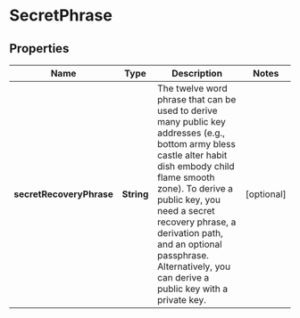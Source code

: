 

# SecretPhrase


## Properties

Name | Type | Description | Notes
------------ | ------------- | ------------- | -------------
**secretRecoveryPhrase** | **String** | The twelve word phrase that can be used to derive many public key addresses (e.g., bottom army bless castle alter habit dish embody child flame smooth zone).  To derive a public key, you need a secret recovery phrase, a derivation path, and an optional passphrase.   Alternatively, you can derive a public key with a private key. |  [optional]




